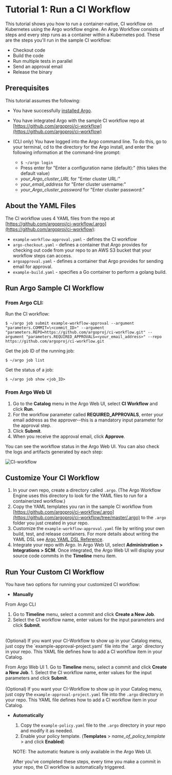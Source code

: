 # Tutorial 1: Run a CI Workflow

This tutorial shows you how to run a container-native, CI workflow on Kubernetes using the Argo workflow engine. An Argo Workflow consists of steps and every step runs as a container within a Kubernetes pod. These are the steps you'll run in the sample CI workflow:

* Checkout code
* Build the code
* Run multiple tests in parallel
* Send an approval email
* Release the binary

## Prerequisites
This tutorial assumes the following:

* You have successfully [installed Argo](https://argoproj.github.io/argo-site/get-started/installation).
* You have integrated Argo with the sample CI workflow repo at [https://github.com/argoproj/ci-workflow](https://github.com/argoproj/ci-workflow)
* (CLI only) You have logged into the Argo command line. To do this, go to your terminal, cd to the directory for the Argo install, and enter the following information at the command-line prompt:

  * ```$ ~/argo login```
  * Press enter for "Enter a configuration name (default):" (this takes the default value)
  * *your_Argo_cluster_URL* for "Enter cluster URL:"
  * *your_email_address* for "Enter cluster username:"
  * *your_Argo_cluster_password* for "Enter cluster password:"
<!--Config written to: /Users/<your_name>/.argo/default-->

## About the YAML Files

The CI workflow uses 4 YAML files from the repo at  [https://github.com/argoproj/ci-workflow/.argo](https://github.com/argoproj/ci-workflow):

* `example-workflow-approval.yaml` - defines the CI workflow
* `argo-checkout.yaml` - defines a container that Argo provides for checking out code from your repo to an AWS S3 bucket that your workflow steps can access.
* `argoapproval.yaml` - defines a container that Argo provides for sending email for approval.
* `example-build.yaml` -  specifies a Go container to perform a golang build.

## Run Argo Sample CI Workflow

### From Argo CLI:

Run the CI workflow:

```$ ~/argo job submit example-workflow-approval --argument "parameters.COMMIT=\<commit_ID>" --argument "parameters.REPO=https://github.com/argoproj/ci-workflow.git" --argument "parameters.REQUIRED_APPROVALS=<your_email_address>" --repo https://github.com/argoproj/ci-workflow.git```

Get the job ID of the running job:

```$ ~/argo job list```

Get the status of a job:

```$ ~/argo job show <job_ID>```

### From Argo Web UI
1. Go to the **Catalog** menu in the Argo Web UI, select **CI Workflow**  and click **Run**.
1. For the workflow parameter called **REQUIRED_APPROVALS**, enter your email address as the approver--this is a mandatory input parameter for the approval step.
1. Click **Submit**.
1. When you receive the approval email, click **Approve**.

You can see the workflow status in the Argo Web UI. You can also check the logs and artifacts generated by each step:

![CI-workflow](../..//images/ciworkflow.png)



## Customize Your CI Workflow

1. In your own repo, create a directory called `.argo`. (The Argo Workflow Engine uses this directory to look for the YAML files to run for a containerized workflow.)
1. Copy the YAML templates you ran in the sample CI workflow from [https://github.com/argoproj/ci-workflow/.argo](https://github.com/argoproj/ci-workflow/tree/master/.argo) to the `.argo` folder you just created in your repo.
1. Customize the `example-workflow-approval.yaml` file by writing your own build, test, and release containers.
	For more details about writing the YAML DSL see [Argo YAML DSL Reference](./../yaml/dsl_reference_intro.md).
1. 	Integrate your repo with Argo. In Argo Web UI, select **Administration > Integrations > SCM**. Once integrated, the Argo Web UI will display your source code commits in the **Timeline** menu item.


## Run Your Custom CI Workflow


 You have two options for running your customized CI workflow:

 * **Manually**

 From Argo CLI
  1. Go to **Timeline** menu, select a commit and click **Create a New Job**.
  1. Select the CI workflow name, enter values for the input parameters and click **Submit**.  
 <br/>
  (Optional) If you want your CI-Workflow to show up in your Catalog menu, just copy the `example-approval-project.yaml` file into the `.argo` directory in your repo. This YAML file defines how to add a CI workflow item in your Catalog.

  From Argo Web UI
	1. Go to **Timeline** menu, select a commit and click **Create a New Job**.
	1. Select the CI workflow name, enter values for the input parameters and click **Submit**.  
<br/>
   (Optional) If you want your CI-Workflow to show up in your Catalog menu, just copy the `example-approval-project.yaml` file into the `.argo` directory in your repo. This YAML file defines how to add a CI workflow item in your Catalog.


* **Automatically**

	1. Copy the `example-policy.yaml` file to the `.argo` directory in your repo and modify it as needed.
	1. Enable your policy template. (**Templates** > *name_of_policy_template* > and click **Enabled**)

	NOTE: The automatic feature is only available in the Argo Web UI.

  After you've completed these steps, every time you make a commit in your repo, the CI workflow is automatically triggered.
